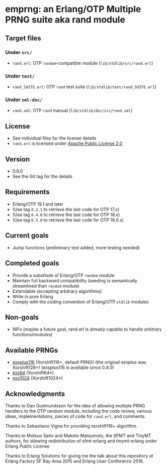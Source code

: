 # emprng: an Erlang/OTP Multiple PRNG suite aka rand module

## Target files

### Under `src/`

* `rand.erl`: OTP `random`-compatible module (`lib/stdlib/src/rand.erl`)

### Under `test/`

* `rand_SUITE.erl`: OTP `rand` test suite (`lib/stdlib/test/rand_SUITE.erl`)

### Under `xml-doc/`

* `rand.xml`: OTP `rand` manual (`lib/stdlib/doc/src/rand.xml`)

## License

* See individual files for the license details
* `rand.erl` is licensed under [Apache Public License 2.0](https://www.apache.org/licenses/LICENSE-2.0)

## Version

* 0.6.0
* See the Git tag for the details

## Requirements

* Erlang/OTP 19.1 and later
* (Use tag `0.2.1` to retrieve the last code for OTP 17.x)
* (Use tag `0.4.0` to retrieve the last code for OTP 18.x)
* (Use tag `0.5.0` to retrieve the last code for OTP 19.0.x)

## Current goals

* Jump functions (preliminary test added, more testing needed)

## Completed goals

* Provide a substitute of Erlang/OTP `random` module
* Maintain full backward compatibility (seeding is semantically streamlined than `random` module)
* Extendable (accepting arbitrary algorithms)
* Write in pure Erlang
* Comply with the coding convention of Erlang/OTP `stdlib` modules

## Non-goals

* NIFs (maybe a future goal, rand.erl is already capable to handle arbitrary functions/modules)

## Available PRNGs

* [exsplus116](https://github.com/jj1bdx/exsplus116/) (Xorshift116+, default PRNG) (the original exsplus was Xorshift128+) (exsplus116 is available since 0.4.0)
* [exs64](https://github.com/jj1bdx/exs64/) (Xorshift64\*)
* [exs1024](https://github.com/jj1bdx/exs1024/) (Xorshift1024\*)

## Acknowledgments

Thanks to Dan Gudmundsson for the idea of allowing multiple PRNG handlers to
the OTP random module, including the code review, various ideas,
implementations, pieces of code for `rand.erl`, and comments.

Thanks to Sebastiano Vigna for providing xorshift116+ algorithm.

Thanks to Mutsuo Saito and Makoto Matsumoto, the SFMT and TinyMT authors, for
allowing redistribution of sfmt-erlang and tinymt-erlang under
Erlang Public License.

Thanks to Erlang Solutions for giving me the talk about this repository at Erlang Factory SF Bay Area 2015 and Erlang User Conference 2016.
